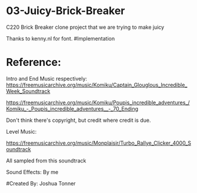 # 03-Juicy-Brick-Breaker
C220 Brick Breaker clone project that we are trying to make juicy

Thanks to kenny.nl for font.
#Implementation

# Reference:
Intro and End Music respectively:
https://freemusicarchive.org/music/Komiku/Captain_Glouglous_Incredible_Week_Soundtrack

https://freemusicarchive.org/music/Komiku/Poupis_incredible_adventures_/Komiku_-_Poupis_incredible_adventures__-_70_Ending

Don't think there's copyright, but credit where credit is due.

Level Music:

https://freemusicarchive.org/music/Monplaisir/Turbo_Rallye_Clicker_4000_Soundtrack

All sampled from this soundtrack

Sound Effects:
By me

#Created By:
Joshua Tonner
